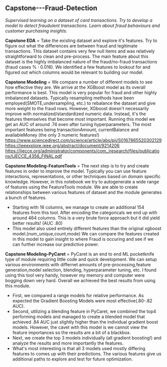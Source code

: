 ## Capstone---Fraud-Detection
_Supervised learning on a dataset of card transactions.  Try to develop a model to detect fraudulent transactions. Learn about fraud behaviours and customer purchasing insights._


__Capstone EDA__ = Take the existing dataset and explore it's features.  Try to figure out what the differences are between fraud and legitimate transactions. 
  This dataset contains very few null items and was relatively straightforward to clean and pre-process. The main feature about this dataset is the highly imbalanced nature of the fraud/no-fraud transactions (fraud cases % : 0.016).  We identified a few features to lookout for and figured out which columns would be relevant to building our model.      
  
__Capstone Modeling__ = We compare a number of different models to see how effective they are.  We arrive at the XGBoost model as its overall performance is best.  This model is very popular for fraud and other highly imbalanced datasets.  Typically resampling methods have been employed(SMOTE,undersampling, etc.) to rebalance the dataset and give more weight to the fraud rows.  However, XGboost doesn't necessarily improve with normalized/standardized numeric data.  Instead, it's the features themselves that become most important.  Running this model we get an AUC of around .74 even after tuning hyperparameters. The most important features being transactionAmount, currentBalance and availableMoney (the only 3 numeric features!)
https://www.sciencedirect.com/science/article/abs/pii/S0167865520302129
https://ieeexplore.ieee.org/abstract/document/9214206
https://ijecce.org/administrator/components/com_jresearch/files/publications/IJECCE_4356_FINAL.pdf


__Capstone Modeling-FeatureTools__ = The next step is to try and create features in order to improve the model.  Typically you can use feature interactions, representations, or other techniques based on domain specific knowledge.  However, in this notebook we try to autogenerate a wide range of features using the FeatureTools module.  We are able to create relationships between various features of dataset and the module generates a bunch of features.  
* Starting with 16 columns, we manage to create an additional 154 features from this tool.  After encoding the categoricals we end up with around 464 columns.  This is a very brute force approach but it did yield better results! (AUC .80)  
* This model also used entirely different features than the original xgboost model.(num_unique,count,mode)  We can compare the features created in this model to gain insight to where Fraud is occuring and see if we can further increase our predictive power.  


__Capstone Modeling-PyCaret__ = PyCaret is an end to end ML pocketknife type of module requiring little code and quick development.  We can setup various environments with differnet amounts of pre-processing,feature generation,model selection, blending, hyperparameter tuning, etc.   I found using this tool very handy, however my memory and computer were bogging down very hard.  Overall we achieved the best results from using this module.  
* First, we compared a range models for relative performance.  As expected the Gradient Boosting Models were most effective(.80-.82 AUC).  
* Second, utilizing a blending feature in PyCaret, we combined the top4 performing models and managed to create a blended model that achieved .84 AUC just slightly higher than the individual gradient boost models. However, the cavet with this model is we cannot view the feature importances so the results are a bit of a blackbox.  
* Next, we create the top 3 models individually (all gradient boosting!) and analyze the results and more importantly the features.  
* What's most interesting is that all 3 models used mostly differing features to comes up with their predictions.  The various features give us additional paths to explore and test for future optimization.  

